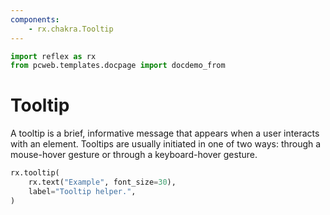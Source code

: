 ```yaml
---
components:
    - rx.chakra.Tooltip
---
```


```python exec
import reflex as rx
from pcweb.templates.docpage import docdemo_from
```

# Tooltip

A tooltip is a brief, informative message that appears when a user interacts with an element.
Tooltips are usually initiated in one of two ways: through a mouse-hover gesture or through a keyboard-hover gesture.

```python demo
rx.tooltip(
    rx.text("Example", font_size=30),
    label="Tooltip helper.",
)
```